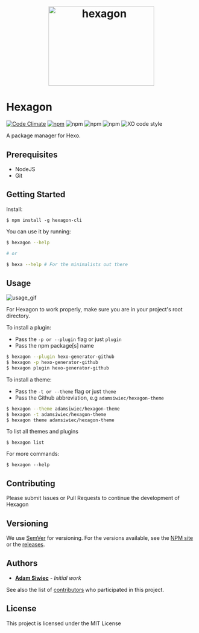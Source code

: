 <h1 align="center">
<img  width = "280" height = "210"  src="https://s13.postimg.org/qd8bbi0mv/d41dc22748c_1.png" alt="hexagon">
</h1>

# Hexagon
[![Code Climate](https://codeclimate.com/github/adamsiwiec/hexagon/badges/gpa.svg)](https://codeclimate.com/github/adamsiwiec/hexagon) [![npm](https://img.shields.io/npm/dm/hexagon-cli.svg)](https://npmjs.com/package/hexagon-cli) ![npm](https://img.shields.io/npm/v/hexagon-cli.svg) ![npm](https://img.shields.io/npm/l/hexagon-cli.svg) ![npm](https://david-dm.org/adamsiwiec/hexagon.svg) ![XO code style](https://img.shields.io/badge/code_style-XO-5ed9c7.svg)

A package manager for Hexo.


## Prerequisites

* NodeJS
* Git


## Getting Started

Install:

`$ npm install -g hexagon-cli`

You can use it by running:

```bash
$ hexagon --help

# or

$ hexa --help # For the minimalists out there
```

## Usage

![usage_gif](http://i.imgur.com/N8skcKH.gif)

For Hexagon to work properly, make sure you are in your project's root directory.

To install a plugin:
* Pass the `-p or --plugin` flag or just `plugin`
* Pass the npm package[s] name

```bash
$ hexagon --plugin hexo-generator-github
$ hexagon -p hexo-generator-github
$ hexagon plugin hexo-generator-github
```


To install a theme:
* Pass the `-t or --theme` flag or just `theme`
* Pass the Github abbreviation, e.g `adamsiwiec/hexagon-theme`

```bash
$ hexagon --theme adamsiwiec/hexagon-theme
$ hexagon -t adamsiwiec/hexagon-theme
$ hexagon theme adamsiwiec/hexagon-theme
```

To list all themes and plugins

    $ hexagon list


For more commands:

    $ hexagon --help


## Contributing

Please submit Issues or Pull Requests to continue the development of Hexagon

## Versioning

We use [SemVer](http://semver.org/) for versioning. For the versions available, see the [NPM site](https://www.npmjs.com/package/hexagon-cli) or the [releases](https://github.com/adamsiwiec/hexagon/releases).

## Authors

* **[Adam Siwiec](https://github.com/adamsiwiec)** - *Initial work*

See also the list of [contributors](https://github.com/adamsiwiec/hexagon/contributors) who participated in this project.

## License

This project is licensed under the MIT License
